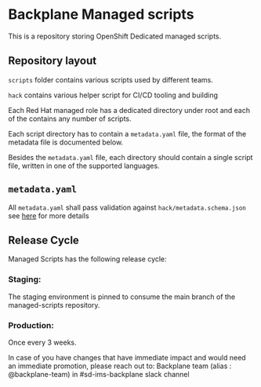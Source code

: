 # Backplane Managed scripts

This is a repository storing OpenShift Dedicated managed scripts.

## Repository layout

`scripts` folder contains various scripts used by different teams.

`hack` contains various helper script for CI/CD tooling and building

Each Red Hat managed role has a dedicated directory under root and each of the contains any number
of scripts.

Each script directory has to contain a `metadata.yaml` file, the format of the metadata file is
documented below.

Besides the `metadata.yaml` file, each directory should contain a single script file, written in one of
the supported languages.

## `metadata.yaml`

All `metadata.yaml` shall pass validation against `hack/metadata.schema.json` see [here](https://json-schema.org/) for more details

## Release Cycle

Managed Scripts has the following release cycle:

### Staging:

The staging environment is pinned to consume the main branch of the managed-scripts repository.

### Production:

Once every 3 weeks.

In case of you have changes that have immediate impact and would need an immediate promotion, please reach out to:
Backplane team (alias : @backplane-team) in #sd-ims-backplane slack channel 

